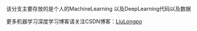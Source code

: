 该分支主要存放的是个人的MachineLearning 以及DeepLearning代码以及数据

更多机器学习深度学习博客请关注CSDN博客：[LiuLongpo](http://blog.csdn.net/llp1992)
